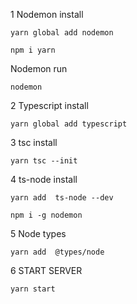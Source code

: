 1 Nodemon install

```
yarn global add nodemon
```

```
npm i yarn
```

Nodemon run

```
nodemon
```

2 Typescript install

```
yarn global add typescript
```

3 tsc install

```
yarn tsc --init
```

4 ts-node install

```
yarn add  ts-node --dev
```

```
npm i -g nodemon
```

5 Node types

```
yarn add  @types/node
```

6 START SERVER

```
yarn start
```
